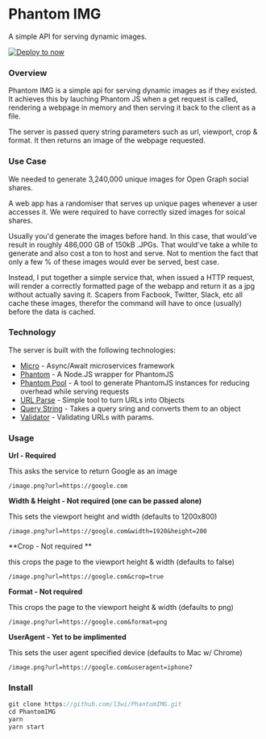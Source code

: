 # Phantom IMG

A simple API for serving dynamic images.

[![Deploy to now](https://deploy.now.sh/static/button.svg)](https://deploy.now.sh/?repo=https://github.com/l3wi/PhantomIMG)

### Overview

Phantom IMG is a simple api for serving dynamic images as if they existed. It achieves this by lauching Phantom JS when a get request is called, rendering a webpage in memory and then serving it back to the client as a file.

The server is passed query string parameters such as url, viewport, crop & format. It then returns an image of the webpage requested.

### Use Case

We needed to generate 3,240,000 unique images for Open Graph social shares. 

A web app has a randomiser that serves up unique pages whenever a user accesses it. We were required to have correctly sized images for soical shares.

Usually you'd generate the images before hand. In this case, that would've result in roughly 486,000 GB of 150kB .JPGs. That would've take a while to generate and also cost a ton to host and serve. Not to mention the fact that only a few % of these images would ever be served, best case.

Instead, I put together a simple service that, when issued a HTTP request, will render a correctly formatted page of the webapp and return it as a jpg without actually saving it. Scapers from Facbook, Twitter, Slack, etc all cache these images, therefor the command will have to once (usually) before the data is cached.

### Technology

The server is built with the following technologies:

- [Micro](https://github.com/zeit/micro) - Async/Await microservices framework
- [Phantom](https://github.com/amir20/phantomjs-node) - A Node.JS wrapper for PhantomJS
- [Phantom Pool](https://github.com/binded/phantom-pool) - A tool to generate PhantomJS instances for reducing overhead while serving requests
- [URL Parse](https://github.com/unshiftio/url-parse) - Simple tool to turn URLs into Objects
- [Query String](https://github.com/sindresorhus/query-string) - Takes a query sring and converts them to an object
- [Validator](https://github.com/chriso/validator.js) - Validating URLs with params.



### Usage

**Url - Required**

This asks the service to return Google as an image

`/image.png?url=https://google.com `



**Width & Height - Not required (one can be passed alone)**

This sets the viewport height and width (defaults to 1200x800)

`/image.png?url=https://google.com&width=1920&height=200`



**Crop - Not required **

this crops the page to the viewport height & width (defaults to false)

`/image.png?url=https://google.com&crop=true`



**Format - Not required**

This crops the page to the viewport height & width (defaults to png)

`/image.png?url=https://google.com&format=png`


**UserAgent - Yet to be implimented**

This sets the user agent specified device (defaults to Mac w/ Chrome)

`/image.png?url=https://google.com&useragent=iphone7`

### Install

``` javascript
git clone https://github.com/l3wi/PhantomIMG.git
cd PhantomIMG
yarn
yarn start
```